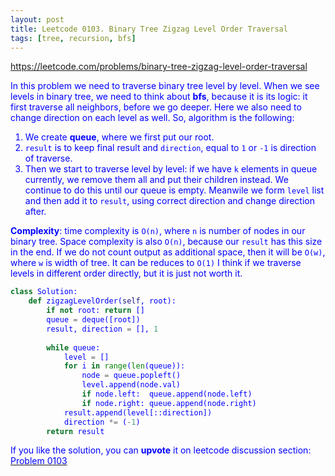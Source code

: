 ```yaml
---
layout: post
title: Leetcode 0103. Binary Tree Zigzag Level Order Traversal
tags: [tree, recursion, bfs]
---
```


<a href="https://leetcode.com/problems/binary-tree-zigzag-level-order-traversal"> <font color = blue>https://leetcode.com/problems/binary-tree-zigzag-level-order-traversal

In this problem we need to traverse binary tree level by level. When we see levels in binary tree, we need to think about **bfs**, because it is its logic: it first traverse all neighbors, before we go deeper. Here we also need to change direction on each level as well. So, algorithm is the following:

1. We create **queue**, where we first put our root.
2. `result` is to keep final result and `direction`, equal to `1` or `-1` is direction of traverse.
3. Then we start to traverse level by level: if we have `k` elements in queue currently, we remove them all and put their children instead. We continue to do this until our queue is empty. Meanwile we form `level` list and then add it to `result`, using correct direction and change direction after.

**Complexity**: time complexity is `O(n)`, where `n` is number of nodes in our binary tree. Space complexity is also `O(n)`, because our `result` has this size in the end. If we do not count output as additional space, then it will be `O(w)`, where `w` is width of tree. It can be reduces to `O(1)` I think if we traverse levels in different order directly, but it is just not worth it.

```python
class Solution:
    def zigzagLevelOrder(self, root):
        if not root: return []
        queue = deque([root])
        result, direction = [], 1
        
        while queue:
            level = []
            for i in range(len(queue)):
                node = queue.popleft()
                level.append(node.val)
                if node.left:  queue.append(node.left)
                if node.right: queue.append(node.right)
            result.append(level[::direction])
            direction *= (-1)
        return result
```

If you like the solution, you can **upvote** it on leetcode discussion section:<a href="https://leetcode.com/problems/binary-tree-zigzag-level-order-traversal/discuss/749036/python-clean-bfs-solution-explained"> <font color = blue>Problem 0103

